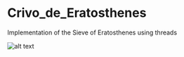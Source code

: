 # Crivo_de_Eratosthenes
Implementation of the Sieve of Eratosthenes using threads

![alt text](https://upload.wikimedia.org/wikipedia/commons/8/8c/New_Animation_Sieve_of_Eratosthenes.gif)
